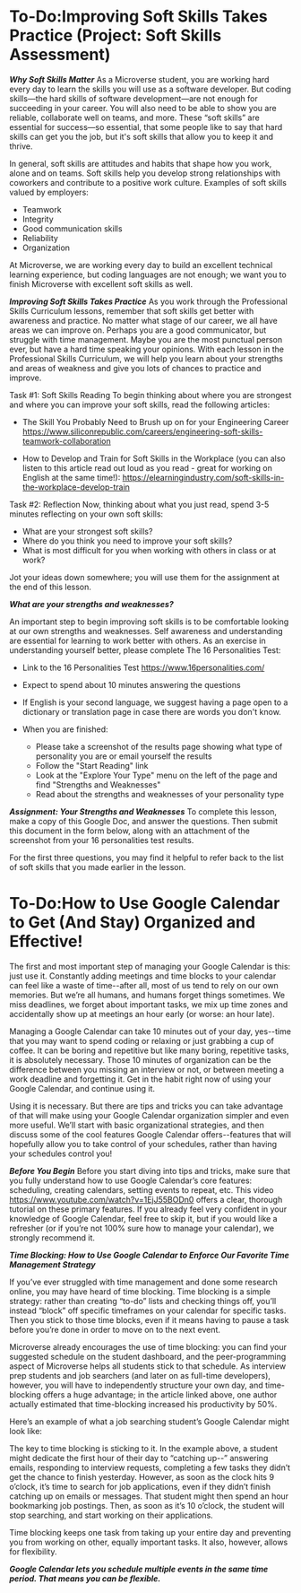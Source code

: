 

# To-Do:Improving Soft Skills Takes Practice (Project: Soft Skills Assessment)

***Why Soft Skills Matter***
As a Microverse student, you are working hard every day to learn the skills you will use as a software developer. But coding skills—the hard skills of software development—are not enough for succeeding in your career. You will also need to be able to show you are reliable, collaborate well on teams, and more. These “soft skills” are essential for success—so essential, that some people like to say that hard skills can get you the job, but it's soft skills that allow you to keep it and thrive.

In general, soft skills are attitudes and habits that shape how you work, alone and on teams. Soft skills help you develop strong relationships with coworkers and contribute to a positive work culture. Examples of soft skills valued by employers:

* Teamwork
* Integrity
* Good communication skills
* Reliability
* Organization


At Microverse, we are working every day to build an excellent technical learning experience, but coding languages are not enough; we want you to finish Microverse with excellent soft skills as well. 


***Improving Soft Skills Takes Practice***
As you work through the Professional Skills Curriculum lessons, remember that soft skills get better with awareness and practice. No matter what stage of our career, we all have areas we can improve on. Perhaps you are a good communicator, but struggle with time management. Maybe you are the most punctual person ever, but have a hard time speaking your opinions. With each lesson in the Professional Skills Curriculum, we will help you learn about your strengths and areas of weakness and give you lots of chances to practice and improve.

Task #1: Soft Skills Reading
To begin thinking about where you are strongest and where you can improve your soft skills, read the following articles:

* The Skill You Probably Need to Brush up on for your Engineering Career 
https://www.siliconrepublic.com/careers/engineering-soft-skills-teamwork-collaboration

* How to Develop and Train for Soft Skills in the Workplace (you can also listen to this article read out loud as you read - great for working on English at the same time!): 
https://elearningindustry.com/soft-skills-in-the-workplace-develop-train


Task #2: Reflection
Now, thinking about what you just read, spend 3-5 minutes reflecting on your own soft skills: 

* What are your strongest soft skills? 
* Where do you think you need to improve your soft skills? 
* What is most difficult for you when working with others in class or at work?

Jot your ideas down somewhere; you will use them for the assignment at the end of this lesson.


***What are your strengths and weaknesses?***

An important step to begin improving soft skills is to be comfortable looking at our own strengths and weaknesses. Self awareness and understanding are essential for learning to work better with others. As an exercise in understanding yourself better, please complete The 16 Personalities Test: 

  

* Link to the 16 Personalities Test
https://www.16personalities.com/

* Expect to spend about 10 minutes answering the questions
* If English is your second language, we suggest having a page open to a dictionary or translation page in  case there are words you don't know.
* When you are finished:
  - Please take a screenshot of the results page showing what type of personality you are or email yourself the results
  - Follow the "Start Reading" link
  - Look at the "Explore Your Type" menu on the left of the page and find "Strengths and Weaknesses"
  - Read about the strengths and weaknesses of your personality type  


***Assignment: Your Strengths and Weaknesses***
To complete this lesson, make a copy of this Google Doc, and answer the questions. Then submit this document in the form below, along with an attachment of the screenshot from your 16 personalities test results.

﻿For the first three questions, you may find it helpful to refer back to the list of soft skills that you made earlier in the lesson. 


# To-Do:How to Use Google Calendar to Get (And Stay) Organized and Effective!

The first and most important step of managing your Google Calendar is this: just use it. Constantly adding meetings and time blocks to your calendar can feel like a waste of time--after all, most of us tend to rely on our own memories. But we’re all humans, and humans forget things sometimes. We miss deadlines, we forget about important tasks, we mix up time zones and accidentally show up at meetings an hour early (or worse: an hour late). 

Managing a Google Calendar can take 10 minutes out of your day, yes--time that you may want to spend coding or relaxing or just grabbing a cup of coffee. It can be boring and repetitive but like many boring, repetitive tasks, it is absolutely necessary. Those 10 minutes of organization can be the difference between you missing an interview or not, or between meeting a work deadline and forgetting it. Get in the habit right now of using your Google Calendar, and continue using it.

Using it is necessary. But there are tips and tricks you can take advantage of that will make using your Google Calendar organization simpler and even more useful. We’ll start with basic organizational strategies, and then discuss some of the cool features Google Calendar offers--features that will hopefully allow you to take control of your schedules, rather than having your schedules control you!

***Before You Begin***
Before you start diving into tips and tricks, make sure that you fully understand how to use Google Calendar’s core features: scheduling, creating calendars, setting events to repeat, etc. This video https://www.youtube.com/watch?v=1EjJ55BODn0 offers a clear, thorough tutorial on these primary features. If you already feel very confident in your knowledge of Google Calendar, feel free to skip it, but if you would like a refresher (or if you’re not 100% sure how to manage your calendar), we strongly recommend it.

***Time Blocking: How to Use Google Calendar to Enforce Our Favorite Time Management Strategy***

If you’ve ever struggled with time management and done some research online, you may have heard of time blocking. Time blocking is a simple strategy: rather than creating “to-do” lists and checking things off, you’ll instead “block” off specific timeframes on your calendar for specific tasks. Then you stick to those time blocks, even if it means having to pause a task before you’re done in order to move on to the next event.

Microverse already encourages the use of time blocking: you can find your suggested schedule on the student dashboard, and the peer-programming aspect of Microverse helps all students stick to that schedule. As interview prep students and job searchers (and later on as full-time developers), however, you will have to independently structure your own day, and time-blocking offers a huge advantage; in the article linked above, one author actually estimated that time-blocking increased his productivity by 50%.


Here’s an example of what a job searching student’s Google Calendar might look like: <img>

The key to time blocking is sticking to it. In the example above, a student might dedicate the first hour of their day to “catching up--” answering emails, responding to interview requests, completing a few tasks they didn’t get the chance to finish yesterday. However, as soon as the clock hits 9 o’clock, it’s time to search for job applications, even if they didn’t finish catching up on emails or messages. That student might then spend an hour bookmarking job postings. Then, as soon as it’s 10 o’clock, the student will stop searching, and start working on their applications.


Time blocking keeps one task from taking up your entire day and preventing you from working on other, equally important tasks. It also, however, allows for flexibility.


***Google Calendar lets you schedule multiple events in the same time period. That means you can be flexible.***
